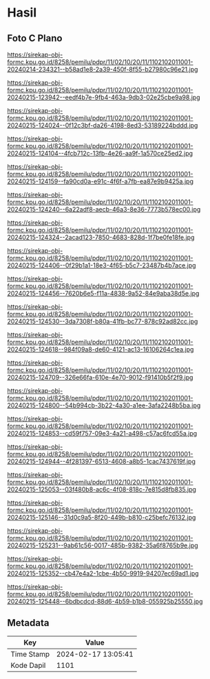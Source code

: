 # Hasil

## Foto C Plano

https://sirekap-obj-formc.kpu.go.id/8258/pemilu/pdpr/11/02/10/20/11/1102102011001-20240214-234321--b58ad1e8-2a39-450f-8f55-b27980c96e21.jpg

https://sirekap-obj-formc.kpu.go.id/8258/pemilu/pdpr/11/02/10/20/11/1102102011001-20240215-123942--eedf4b7e-9fb4-463a-9db3-02e25cbe9a98.jpg

https://sirekap-obj-formc.kpu.go.id/8258/pemilu/pdpr/11/02/10/20/11/1102102011001-20240215-124024--0f12c3bf-da26-4198-8ed3-53189224bddd.jpg

https://sirekap-obj-formc.kpu.go.id/8258/pemilu/pdpr/11/02/10/20/11/1102102011001-20240215-124104--4fcb712c-13fb-4e26-aa9f-1a570ce25ed2.jpg

https://sirekap-obj-formc.kpu.go.id/8258/pemilu/pdpr/11/02/10/20/11/1102102011001-20240215-124159--fa90cd0a-e91c-4f6f-a7fb-ea87e9b9425a.jpg

https://sirekap-obj-formc.kpu.go.id/8258/pemilu/pdpr/11/02/10/20/11/1102102011001-20240215-124240--6a22adf8-aecb-46a3-8e36-7773b578ec00.jpg

https://sirekap-obj-formc.kpu.go.id/8258/pemilu/pdpr/11/02/10/20/11/1102102011001-20240215-124324--2acad123-7850-4683-828d-1f7be0fe18fe.jpg

https://sirekap-obj-formc.kpu.go.id/8258/pemilu/pdpr/11/02/10/20/11/1102102011001-20240215-124406--0f29b1a1-18e3-4f65-b5c7-23487b4b7ace.jpg

https://sirekap-obj-formc.kpu.go.id/8258/pemilu/pdpr/11/02/10/20/11/1102102011001-20240215-124456--7620b6e5-f11a-4838-9a52-84e9aba38d5e.jpg

https://sirekap-obj-formc.kpu.go.id/8258/pemilu/pdpr/11/02/10/20/11/1102102011001-20240215-124530--3da7308f-b80a-41fb-bc77-878c92ad82cc.jpg

https://sirekap-obj-formc.kpu.go.id/8258/pemilu/pdpr/11/02/10/20/11/1102102011001-20240215-124618--984f09a8-de60-4121-ac13-16106264c1ea.jpg

https://sirekap-obj-formc.kpu.go.id/8258/pemilu/pdpr/11/02/10/20/11/1102102011001-20240215-124709--326e66fa-610e-4e70-9012-f91410b5f2f9.jpg

https://sirekap-obj-formc.kpu.go.id/8258/pemilu/pdpr/11/02/10/20/11/1102102011001-20240215-124800--54b994cb-3b22-4a30-a1ee-3afa2248b5ba.jpg

https://sirekap-obj-formc.kpu.go.id/8258/pemilu/pdpr/11/02/10/20/11/1102102011001-20240215-124853--cd59f757-09e3-4a21-a498-c57ac6fcd55a.jpg

https://sirekap-obj-formc.kpu.go.id/8258/pemilu/pdpr/11/02/10/20/11/1102102011001-20240215-124944--4f281397-6513-4608-a8b5-1cac7437619f.jpg

https://sirekap-obj-formc.kpu.go.id/8258/pemilu/pdpr/11/02/10/20/11/1102102011001-20240215-125053--03f480b8-ac6c-4f08-818c-7e815d8fb835.jpg

https://sirekap-obj-formc.kpu.go.id/8258/pemilu/pdpr/11/02/10/20/11/1102102011001-20240215-125146--31d0c9a5-8f20-449b-b810-c25befc76132.jpg

https://sirekap-obj-formc.kpu.go.id/8258/pemilu/pdpr/11/02/10/20/11/1102102011001-20240215-125231--9ab61c56-0017-485b-9382-35a6f8765b9e.jpg

https://sirekap-obj-formc.kpu.go.id/8258/pemilu/pdpr/11/02/10/20/11/1102102011001-20240215-125352--cb47e4a2-1cbe-4b50-9919-94207ec69ad1.jpg

https://sirekap-obj-formc.kpu.go.id/8258/pemilu/pdpr/11/02/10/20/11/1102102011001-20240215-125448--6bdbcdcd-88d6-4b59-b1b8-055925b25550.jpg


## Metadata

| Key        | Value               |
| ---------- | ------------------- |
| Time Stamp | 2024-02-17 13:05:41 |
| Kode Dapil | 1101                |



